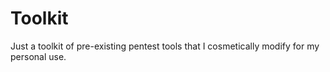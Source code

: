 # Toolkit
Just a toolkit of pre-existing pentest tools that I cosmetically modify for my personal use. 
